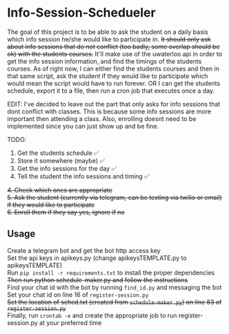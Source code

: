 # Info-Session-Schedueler

The goal of this project is to be able to ask the student on a daily basis which info session he/she would like to participate in. ~~It should only ask about info sessions that do not conflict (too badly, some overlap should be ok) with the students courses.~~ It'll make use of the uwaterloo api in order to get the info session information, and find the timings of the students courses. As of right now, I can either find the students courses and then in that same script, ask the student if they would like to participate which would mean the script would have to run forever. OR I can get the students schedule, export it to a file, then run a cron job that executes once a day.

EDIT:
I've decided to leave out the part that only asks for info sessions that dont conflict with classes. This is because some info sessions are more important then attending a class. Also, enrolling doesnt need to be implemented since you can just show up and be fine.

TODO: <br>

1. Get the students schedule :white_check_mark:
2. Store it somewhere (maybe) :white_check_mark:
3. Get the info sessions for the day :white_check_mark:
4. Tell the student the info sessions and timing :white_check_mark:

~~4. Check which ones are appropriate <br>
5. Ask the student (currently via telegram, can be texting via twilio or email) if they would like to participate <br>
6. Enroll them if they say yes, ignore if no~~

## Usage
Create a telegram bot and get the bot http access key<br>
Set the api keys in apikeys.py (change apikeysTEMPLATE.py to apikeysTEMPLATE)<br>
Run `pip install -r requirements.txt` to install the proper dependencies<br>
~~Then run python schedule-maker.py and follow the instructions<br>~~
Find your chat id with the bot by running `find_id.py` and messaging the bot<br>
Set your chat id on line 16 of `register-session.py`<br>
~~Set the location of sched.txt (created from `schedule-maker.py`) on line 83 of `register-session.py`<br>~~
Finally, run `crontab -e` and create the appropriate job to run register-session.py at your preferred time
